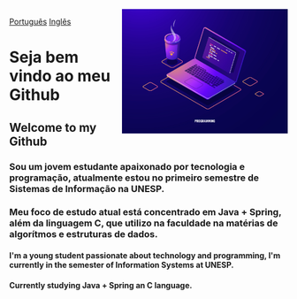 <img src="971.jpg" width="300px" align="right">

<a href="Pt-Br">Português</a> <a href="Pt-Br">Inglês</a>
<h1> Seja bem vindo ao meu Github </h1>
<h2> Welcome to my Github </h2>

<h3> Sou um jovem estudante apaixonado por tecnologia e programação, atualmente estou no primeiro semestre de Sistemas de Informação na UNESP. </h3>
<h3> Meu foco de estudo atual está concentrado em Java + Spring, além da linguagem C, que utilizo na faculdade na matérias de algorítmos e estruturas de dados. </h3>
<h4> I'm a young student passionate about technology and programming, I'm currently in the semester of Information Systems at UNESP. </h4>
<h4> Currently studying Java + Spring an C language. </h4>

